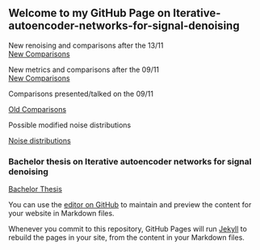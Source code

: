 
## Welcome to my GitHub Page on Iterative-autoencoder-networks-for-signal-denoising

New renoising and comparisons after the 13/11  
[New Comparisons](Export/17_11_Comparisson_all.html)  

New metrics and comparisons after the 09/11  
[New Comparisons](New_comparissons.html)  

Comparisons presented/talked on the 09/11

[Old Comparisons](Export/Comparisson_all.html)  

Possible modified noise distributions

[Noise distributions](Noise_dist.html)  



### Bachelor thesis on Iterative autoencoder networks for signal denoising

[Bachelor Thesis](Hickmann_Bachelor_Arbeit.pdf)  

You can use the [editor on GitHub](https://github.com/HickmannLautaro/Iterative-autoencoder-networks-for-signal-denoising/edit/gh-pages/index.md) to maintain and preview the content for your website in Markdown files.

Whenever you commit to this repository, GitHub Pages will run [Jekyll](https://jekyllrb.com/) to rebuild the pages in your site, from the content in your Markdown files.
